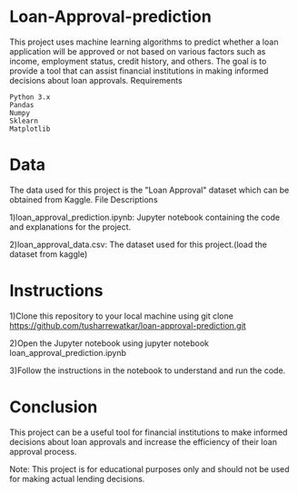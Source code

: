 # Loan-Approval-prediction

This project uses machine learning algorithms to predict whether a loan application will be approved or not based on various factors such as income, employment status, credit history, and others. The goal is to provide a tool that can assist financial institutions in making informed decisions about loan approvals.
Requirements

    Python 3.x
    Pandas
    Numpy
    Sklearn
    Matplotlib

# Data

The data used for this project is the "Loan Approval" dataset which can be obtained from Kaggle.
File Descriptions

1)loan_approval_prediction.ipynb: Jupyter notebook containing the code and explanations for the project.

2)loan_approval_data.csv: The dataset used for this project.(load the dataset from kaggle)

# Instructions

   1)Clone this repository to your local machine using git clone https://github.com/tusharrewatkar/loan-approval-prediction.git
   
   2)Open the Jupyter notebook using jupyter notebook loan_approval_prediction.ipynb
   
   3)Follow the instructions in the notebook to understand and run the code.

# Conclusion

This project can be a useful tool for financial institutions to make informed decisions about loan approvals and increase the efficiency of their loan approval process.

Note: This project is for educational purposes only and should not be used for making actual lending decisions.
